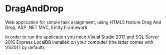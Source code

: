 # DragAndDrop
Web application for simple task assignment, using HTML5 feature Drag And Drop, ASP .NET MVC, Entity Framework

In order to run the application you need Visual Studio 2017 and SQL Server 2016 Express LocalDB installed on your computer (the latter comes with VS2017 by default).
